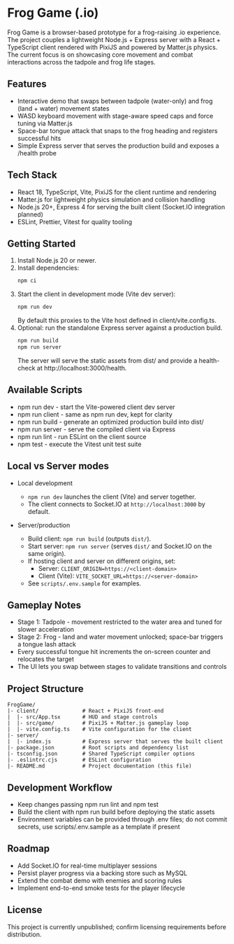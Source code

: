 # Frog Game (.io)

Frog Game is a browser-based prototype for a frog-raising .io experience. The project couples a lightweight Node.js + Express server with a React + TypeScript client rendered with PixiJS and powered by Matter.js physics. The current focus is on showcasing core movement and combat interactions across the tadpole and frog life stages.

## Features
- Interactive demo that swaps between tadpole (water-only) and frog (land + water) movement states
- WASD keyboard movement with stage-aware speed caps and force tuning via Matter.js
- Space-bar tongue attack that snaps to the frog heading and registers successful hits
- Simple Express server that serves the production build and exposes a /health probe

## Tech Stack
- React 18, TypeScript, Vite, PixiJS for the client runtime and rendering
- Matter.js for lightweight physics simulation and collision handling
- Node.js 20+, Express 4 for serving the built client (Socket.IO integration planned)
- ESLint, Prettier, Vitest for quality tooling

## Getting Started
1. Install Node.js 20 or newer.
2. Install dependencies:
   ```bash
   npm ci
   ```
3. Start the client in development mode (Vite dev server):
   ```bash
   npm run dev
   ```
   By default this proxies to the Vite host defined in client/vite.config.ts.
4. Optional: run the standalone Express server against a production build.
   ```bash
   npm run build
   npm run server
   ```
   The server will serve the static assets from dist/ and provide a health-check at http://localhost:3000/health.

## Available Scripts
- npm run dev - start the Vite-powered client dev server
- npm run client - same as npm run dev, kept for clarity
- npm run build - generate an optimized production build into dist/
- npm run server - serve the compiled client via Express
- npm run lint - run ESLint on the client source
- npm test - execute the Vitest unit test suite

## Local vs Server modes

- Local development
  - `npm run dev` launches the client (Vite) and server together.
  - The client connects to Socket.IO at `http://localhost:3000` by default.

- Server/production
  - Build client: `npm run build` (outputs `dist/`).
  - Start server: `npm run server` (serves `dist/` and Socket.IO on the same origin).
  - If hosting client and server on different origins, set:
    - Server: `CLIENT_ORIGIN=https://<client-domain>`
    - Client (Vite): `VITE_SOCKET_URL=https://<server-domain>`
  - See `scripts/.env.sample` for examples.

## Gameplay Notes
- Stage 1: Tadpole - movement restricted to the water area and tuned for slower acceleration
- Stage 2: Frog - land and water movement unlocked; space-bar triggers a tongue lash attack
- Every successful tongue hit increments the on-screen counter and relocates the target
- The UI lets you swap between stages to validate transitions and controls

## Project Structure
```
FrogGame/
|- client/              # React + PixiJS front-end
|  |- src/App.tsx       # HUD and stage controls
|  |- src/game/         # PixiJS + Matter.js gameplay loop
|  |- vite.config.ts    # Vite configuration for the client
|- server/
|  |- index.js          # Express server that serves the built client
|- package.json         # Root scripts and dependency list
|- tsconfig.json        # Shared TypeScript compiler options
|- .eslintrc.cjs        # ESLint configuration
|- README.md            # Project documentation (this file)
```

## Development Workflow
- Keep changes passing npm run lint and npm test
- Build the client with npm run build before deploying the static assets
- Environment variables can be provided through .env files; do not commit secrets, use scripts/.env.sample as a template if present

## Roadmap
- Add Socket.IO for real-time multiplayer sessions
- Persist player progress via a backing store such as MySQL
- Extend the combat demo with enemies and scoring rules
- Implement end-to-end smoke tests for the player lifecycle

## License
This project is currently unpublished; confirm licensing requirements before distribution.
